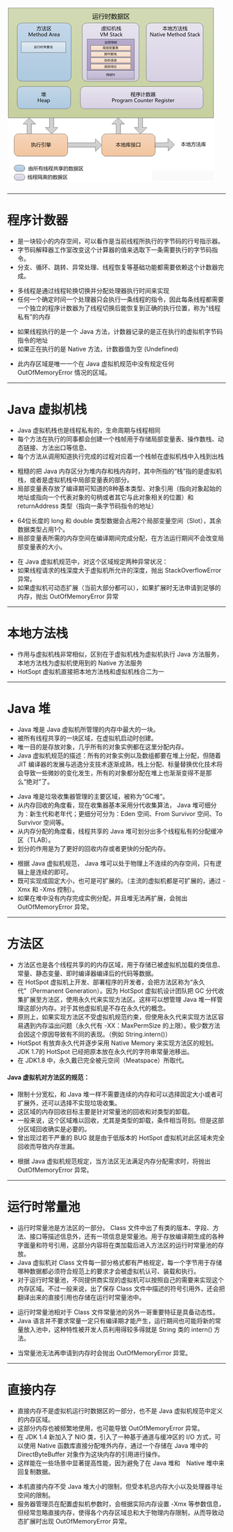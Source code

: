#  ![JVM 运行时数据区域](https://github.com/walmt/understand_JVM/blob/master/img/1.png?raw=true)

---

# 程序计数器

* 是一块较小的内存空间，可以看作是当前线程所执行的字节码的行号指示器。
* 字节码解释器工作室改变这个计算器的值来选取下一条需要执行的字节码指令。
* 分支、循环、跳转、异常处理、线程恢复等基础功能都需要依赖这个计数器完成。

- 多线程是通过线程轮换切换并分配处理器执行时间来实现
- 任何一个确定时间一个处理器只会执行一条线程的指令，因此每条线程都需要一个独立的程序计数器为了线程切换后能恢复到正确的执行位置，称为“线程私有”的内存

* 如果线程执行的是一个 Java 方法，计数器记录的是正在执行的虚拟机字节码指令的地址
* 如果正在执行的是 Native 方法，计数器值为空 (Undefined)

- 此内存区域是唯一一个在 Java 虚拟机规范中没有规定任何 OutOfMemoryError 情况的区域。

---

# Java 虚拟机栈

- Java 虚拟机栈也是线程私有的，生命周期与线程相同
- 每个方法在执行的同事都会创建一个栈帧用于存储局部变量表、操作数栈、动态链接、方法出口等信息、
- 每个方法从调用知道执行完成的过程对应着一个栈帧在虚拟机栈中入栈到出栈

* 粗糙的把 Java 内存区分为堆内存和栈内存时，其中所指的“栈”指的是虚拟机栈，或者是虚拟机栈中局部变量表的部分。
* 局部变量表存放了编译期可知道的8种基本类型、对象引用（指向对象起始的地址或指向一个代表对象的句柄或者其它与此对象相关的位置）和 returnAddress 类型（指向一条字节码指令的地址）

- 64位长度的 long 和 double 类型数据会占用2个局部变量空间（Slot），其余数据类型占用1个。
- 局部变量表所需的内存空间在编译期间完成分配，在方法运行期间不会改变局部变量表的大小。

* 在 Java 虚拟机规范中，对这个区域规定两种异常状况：
* 如果线程请求的栈深度大于虚拟机所允许的深度，抛出 StackOverflowError 异常。
* 如果虚拟机可动态扩展（当前大部分都可以），如果扩展时无法申请到足够的内存，抛出 OutOfMemoryError 异常

---

# 本地方法栈

- 作用与虚拟机栈非常相似，区别在于虚拟机栈为虚拟机执行 Java 方法服务，本地方法栈为虚拟机使用到的 Native 方法服务
- HotSopt 虚拟机直接把本地方法栈和虚拟机栈合二为一

---

# Java 堆

- Java 堆是 Java 虚拟机所管理的内存中最大的一块。
- 被所有线程共享的一块区域，在虚拟机启动时创建。
- 唯一目的是存放对象，几乎所有的对象实例都在这里分配内存。
- Java 虚拟机规范的描述：所有的对象实例以及数组都要在堆上分配，但随着 JIT 编译器的发展与逃逸分支技术逐渐成熟，栈上分配、标量替换优化技术将会导致一些微妙的变化发生，所有的对象都分配在堆上也渐渐变得不是那么“绝对”了。

* Java 堆是垃圾收集器管理的主要区域，被称为“GC堆”。
* 从内存回收的角度看，现在收集器基本采用分代收集算法， Java 堆可细分为：新生代和老年代；更细分可分为：Eden 空间、From Survivor 空间、To Survivor 空间等。
* 从内存分配的角度看，线程共享的 Java 堆可划分出多个线程私有的分配缓冲区（TLAB）。
* 划分的作用是为了更好的回收内存或者更快的分配内存。

- 根据 Java 虚拟机规范， Java 堆可以处于物理上不连续的内存空间，只有逻辑上是连续的即可。
- 既可实现成固定大小，也可是可扩展的。（主流的虚拟机都是可扩展的，通过 -Xmx 和 -Xms 控制）。
- 如果在堆中没有内存完成实例分配，并且堆无法再扩展，会抛出 OutOfMemoryError 异常。

---

# 方法区

- 方法区也是各个线程共享的的内存区域，用于存储已被虚拟机加载的类信息、常量、静态变量、即时编译器编译后的代码等数据。
- 在 HotSpot 虚拟机上开发、部署程序的开发者，会把方法区称为“永久代”（Permanent Generation）。因为 HotSpot 虚拟机设计团队把 GC 分代收集扩展至方法区，使用永久代来实现方法区。这样可以想管理 Java 堆一样管理这部分内存。对于其他虚拟机是不存在永久代的概念。
- 原则上，如果实现方法区不受虚拟机规范约束，但使用永久代来实现方法区容易遇到内存溢出问题（永久代有 -XX：MaxPermSize 的上限）。极少数方法会因这个原因导致有不同的表现。（例如 String.intern()）
- HotSpot 有放弃永久代并逐步采用 Native Memory 来实现方法区的规划。JDK 1.7的 HotSpot 已经把原本放在永久代的字符串常量池移出。
- 在 JDK1.8 中，永久戴已完全被元空间（Meatspace）所取代。

#### Java 虚拟机对方法区的规范：

- 限制十分宽松，和 Java 堆一样不需要连续的内存和可以选择固定大小或者可扩展外，还可以选择不实现垃圾收集。
- 这区域的内存回收目标主要是针对常量池的回收和对类型的卸载。
- 一般来说，这个区域难以回收，尤其是类型的卸载，条件相当苛刻。但是这部分区域回收确实是必要的。
- 曾出现过若干严重的 BUG 就是由于低版本的 HotSpot 虚拟机对此区域未完全回收而导致内存泄漏。

* 根据 Java 虚拟机规范规定，当方法区无法满足内存分配需求时，将抛出 OutOfMemoryError 异常。

---

# 运行时常量池

- 运行时常量池是方法区的一部分。 Class 文件中出了有类的版本、字段、方法、接口等描述信息外，还有一项信息是常量池。用于存放编译期生成的各种字面量和符号引用，这部分内容将在类加载后进入方法区的运行时常量池的存放。
- Java 虚拟机对 Class 文件每一部分格式都有严格规定，每一个字节用于存储哪种数据都必须符合规范上的要求才会被虚拟机认可、装载和执行。
- 对于运行时常量池，不同提供商实现的虚拟机可以按照自己的需要来实现这个内存区域。不过一般来说，出了保存 Class 文件中描述的符号引用外，还会把翻译出来的直接引用也存储在运行时常量池中。

* 运行时常量池相对于 Class 文件常量池的另外一哥重要特征是具备动态性。
* Java 语言并不要求常量一定只有编译期才能产生，运行期间也可能将新的常量放入池中，这种特性被开发人员利用得较多得就是 String 类的 intern() 方法。

- 当常量池无法再申请到内存时会抛出 OutOfMemoryError 异常。

---

# 直接内存

- 直接内存不是虚拟机运行时数据区的一部分，也不是 Java 虚拟机规范中定义的内存区域。
- 这部分内存也被频繁地使用，也可能导致 OutOfMemoryError 异常。
- 在 JDK 1.4 新加入了 NIO 类，引入了一种基于通道与缓冲区的 I/O 方式，可以使用 Native 函数库直接分配堆外内存，通过一个存储在 Java 堆中的 DirectByteBuffer 对象作为这块内存的引用进行操作。
- 这样能在一些场景中显著提高性能，因为避免了在 Java 堆和　Native 堆中来回复制数据。

* 本机直接内存不受 Java 堆大小的限制，但受本机总内存大小以及处理器寻址空间的限制。
* 服务器管理员在配置虚拟机参数时，会根据实际内存设置 -Xmx 等参数信息，但经常忽略直接内存，使得各个内存区域总和大于物理内存限制，从而导致动态扩展时出现 OutOfMemoryError 异常。


